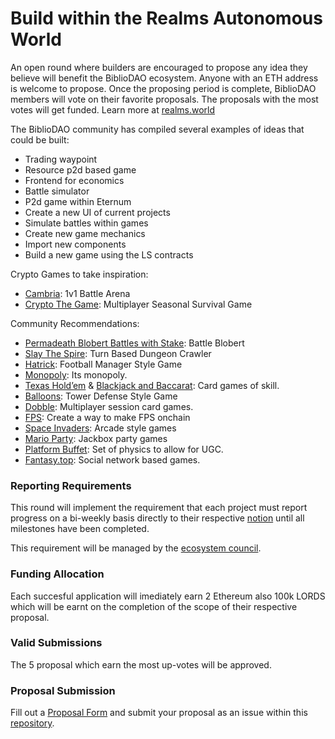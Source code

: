 # Build within the Realms Autonomous World
An open round where builders are encouraged to propose any idea they believe will benefit the BiblioDAO ecosystem. Anyone with an ETH address is welcome to propose. Once the proposing period is complete, BiblioDAO members will vote on their favorite proposals. The proposals with the most votes will get funded. Learn more at [realms.world](https://realms.world)

The BiblioDAO community has compiled several examples of ideas that could be built:
- Trading waypoint
- Resource p2d based game
- Frontend for economics
- Battle simulator
- P2d game within Eternum
- Create a new UI of current projects
- Simulate battles within games
- Create new game mechanics
- Import new components
- Build a new game using the LS contracts

Crypto Games to take inspiration:
- [Cambria](https://twitter.com/playdegenarena): 1v1 Battle Arena
- [Crypto The Game](https://twitter.com/cryptothegame_): Multiplayer Seasonal Survival Game

Community Recommendations:
- [Permadeath Blobert Battles with Stake](https://twitter.com/lordOfAFew/status/1762920784035766656): Battle Blobert
- [Slay The Spire](https://store.steampowered.com/app/646570/Slay_the_Spire/): Turn Based Dungeon Crawler
- [Hatrick](https://www.hattrick.org/en/?mobileRedirect=1): Football Manager Style Game
- [Monopoly](https://x.com/Artem82019430/status/1812891233246687470): Its monopoly.
- [Texas Hold’em](https://x.com/odin_free/status/1812890621746532567) & [Blackjack and Baccarat](https://x.com/GoonerholicX/status/1812898085233959194): Card games of skill.
- [Balloons](https://x.com/NFTBulbhead/status/1812893847929909552): Tower Defense Style Game
- [Dobble](https://x.com/0xKodawari/status/1812896489523261801): Multiplayer session card games.
- [FPS](https://x.com/andeebtceth/status/1812896782038540465): Create a way to make FPS onchain
- [Space Invaders](https://x.com/ShinG3e/status/1812897742802555207): Arcade style games
- [Mario Party](https://x.com/raulonastool/status/1812898492932645375): Jackbox party games
- [Platform Buffet](https://x.com/CaygeonEh/status/1812937463549329791): Set of physics to allow for UGC.
- [Fantasy.top](https://fantasy.top/): Social network based games.

### Reporting Requirements
This round will implement the requirement that each project must report progress on a bi-weekly basis directly to their respective [notion](https://dao.notion.site/Frontinus-House-1207a23c074c494184c78a4e1c2f8345?pvs=4) until all milestones have been completed.

This requirement will be managed by the [ecosystem council](https://docs.google.com/document/d/1-OwnbVDUoUmXMoqnlYv5Q29Mu-1CvXbscIZNZGw45vo/edit?usp=sharing).

### Funding Allocation
Each succesful application will imediately earn 2 Ethereum also 100k LORDS which will be earnt on the completion of the scope of their respective proposal.

### Valid Submissions 
The 5 proposal which earn the most up-votes will be approved.

### Proposal Submission 
Fill out a [Proposal Form](https://github.com/bibliothecadao/Frontinus-House-Docs/blob/main/Proposal%20Framework/builder-proposal-framework.md) and submit your proposal as an issue within this [repository](https://github.com/bibliothecadao/Frontinus-House-Docs/issues).
